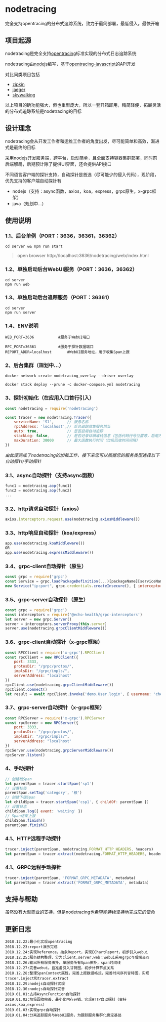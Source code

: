 # nodetracing
完全支持opentracing的分布式追踪系统，致力于最简部署，最低侵入，最快开箱

## 项目起源
nodetracing是完全支持[opentracing](http://opentracing.io)标准实现的分布式日志追踪系统

nodetracing由[nodejs](https://nodejs.org)编写，基于[opentracing-javascript](https://github.com/opentracing/opentracing-javascript)的API开发

对比同类项目包括
- [zipkin](https://github.com/openzipkin/zipkin)
- [jaeger](https://github.com/jaegertracing/jaeger)
- [skywalking](https://github.com/apache/incubator-skywalking)

以上项目的确功能强大，但也重型庞大，所以一套开箱即用，精简轻便，拓展灵活的分布式追踪系统是nodetracing的目标

## 设计理念

nodetracing会从开发工作者和运维工作者的角度出发，尽可能简单和高效，渐进式是最终的目标

采用nodejs开发服务端，跨平台，启动简单，且全面支持容器集群部署，同时前后端解耦，后期预计除了提供UI界面，还会提供API接口

不同语言客户端的探针支持，自动探针是首选（尽可能少的侵入代码），现阶段，优先支持的客户端自动探针有

- nodejs（支持：async函数，axios，koa，express，grpc原生，x-grpc框架）
- java（规划中...）

## 使用说明
### 1.1、后台单例（PORT：3636，36361，36362）
```shell
cd server && npm run start
```
>open browser http://localhost:3636/nodetracing/web/index.html
### 1.2、单独启动后台WebUI服务（PORT：3636，36362）
```shell
cd server
npm run web
```
### 1.3、单独启动后台追踪服务（PORT：36361）
```shell
cd server
npm run server
```
### 1.4、ENV说明
```
WEB_PORT=3636			#服务于WebUI端口

RPC_PORT=36361			#服务于探针数据端口
REPORT_ADDR=localhost		#WebUI服务地址，用于收集Span上报
```

### 2、后台集群（规划中...）
```shell
docker network create nodetracing_overlay --driver overlay

docker stack deploy --prune -c docker-compose.yml nodetracing
```

### 3、探针初始化（在应用入口首行引入）
```js
const nodetracing = require('nodetracing')
```
```js
const tracer = new nodetracing.Tracer({
	serviceName: 'S1',		// 服务名称
	rpcAddress: 'localhost',// 后台追踪收集服务地址
	auto: true,				// 是否启用自动追踪
	stackLog: false,		// 是否记录详细堆栈信息（包括代码行号位置等，启用内存消耗较大）
	maxDuration: 30000 		// 最大函数执行时间（垃圾回收时间间隔）
})
```
*由此便完成了nodetracing的加载工作，接下来您可以根据您的服务类型选择以下自动探针/手动探针*
### 3.1、async自动探针（支持async函数）
```js
func1 = nodetracing.aop(func1)
func2 = nodetracing.aop(func2)
...
```
### 3.2、http请求自动探针（axios）
```js
axios.interceptors.request.use(nodetracing.axiosMiddleware())
```
### 3.3、http响应自动探针（koa/express）
```js
app.use(nodetracing.koaMiddleware())
OR
app.use(nodetracing.expressMiddleware())
```
### 3.4、grpc-client自动探针（原生）
```js
const grpc = require('grpc')
const Service = grpc.loadPackageDefinition(...)[packageName][serviceName]
new Service("ip:port", grpc.credentials.createInsecure(), { interceptors: [nodetracing.grpcClientMiddleware()] })
```
### 3.5、grpc-server自动探针（原生）
```js
const grpc = require('grpc')
const interceptors = require('@echo-health/grpc-interceptors')
let server = new grpc.Server()
server = interceptors.serverProxy(this.server)
server.use(nodetracing.grpcClientMiddleware())
```
### 3.6、grpc-client自动探针（x-grpc框架）
```js
const RPCClient = require('x-grpc').RPCClient
const rpcClient = new RPCClient({
    port: 3333,
    protosDir: "/grpc/protos/",
    implsDir: "/grpc/impls/",
    serverAddress: "localhost"
})
rpcClient.use(nodetracing.grpcClientMiddleware())
rpcClient.connect()
let result = await rpcClient.invoke('demo.User.login', { username: 'cheney', password: '123456' } , optionMeta?)
```
### 3.7、grpc-server自动探针（x-grpc框架）
```js
const RPCServer = require('x-grpc').RPCServer
const rpcServer = new RPCServer({
    port: 3333,
    protosDir: "/grpc/protos/",
    implsDir: "/grpc/impls/",
    serverAddress: "localhost"
})
rpcServer.use(nodetracing.grpcServerMiddleware())
rpcServer.listen()
```

### 4、手动探针
```js
// 创建根Span
let parentSpan = tracer.startSpan('sp1')
// 设置标签
parentSpan.setTag('category', '根')
// 创建下级Span
let childSpan = tracer.startSpan('csp1', { childOf: parentSpan })
// 设置日志
childSpan.log({ event: 'waiting' })
// Span结束上报
childSpan.finish()
parentSpan.finish()
```

### 4.1、HTTP远程手动探针
```js
tracer.inject(parentSpan, nodetracing.FORMAT_HTTP_HEADERS, headers)
let parentSpan = tracer.extract(nodetracing.FORMAT_HTTP_HEADERS, headers)
```

### 4.1、GRPC远程手动探针
```js
tracer.inject(parentSpan, 'FORMAT_GRPC_METADATA', metadata)
let parentSpan = tracer.extract('FORMAT_GRPC_METADATA', metadata)
```


## 支持与帮助

虽然没有大型商业的支持，但是nodetracing也希望能持续坚持地完成它的使命

## 更新日志
>
	2018.12.22:最小化实现opentracing
	2018.12.23:report演示完成
	2018.12.24:实现Reference，抽象Report，实现EChartReport，初步引入webui
	2018.12.25:服务结构整理，分为client,server,web；webui采用grpc与后端交互
	2018.12.26:输出所有服务拓扑，单服务所有Span拓扑，span时间线
	2018.12.27:完善webui，且准备引入甘特图，初步计算节点关系
	2018.12.28:整理SpanContext属性，完善上报数据格式，完善时间序列甘特图，实现tracer.inject和tracer.extract
	2018.12.29:nodejs自动探针实现
	2018.12.30:nodejs自动探针完善
	2019.01.01:支持AsyncFunction自动探针
	2019.01.02:垃圾回收完善，最小化内存开销，实现HTTP自动探针（支持axios,koa,express）
	2019.01.03:实现grpc自动探针
	2019.01.04:分离追踪服务与WebUI服务，为跟踪服务集群化奠定基础
	